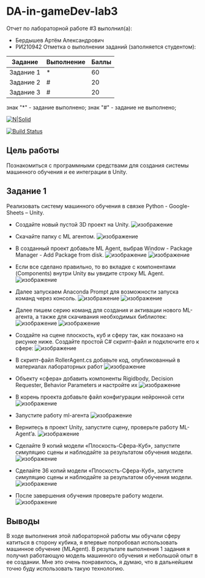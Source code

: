 # DA-in-gameDev-lab3
Отчет по лабораторной работе #3 выполнил(а):
- Бердышев Артём Александрович
- РИ210942
Отметка о выполнении заданий (заполняется студентом):

| Задание | Выполнение | Баллы |
| ------ | ------ | ------ |
| Задание 1 | * | 60 |
| Задание 2 | # | 20 |
| Задание 3 | # | 20 |

знак "*" - задание выполнено; знак "#" - задание не выполнено;

[![N|Solid](https://cldup.com/dTxpPi9lDf.thumb.png)](https://nodesource.com/products/nsolid)

[![Build Status](https://travis-ci.org/joemccann/dillinger.svg?branch=master)](https://travis-ci.org/joemccann/dillinger)

## Цель работы
Познакомиться с программными средствами для создания системы машинного обучения и ее интеграции в Unity.

## Задание 1
Реализовать систему машинного обучения в связке Python - Google-Sheets – Unity.

- Создайте новый пустой 3D проект на Unity.
![изображение](https://user-images.githubusercontent.com/104849066/197459610-6679cbe6-cf1a-4c47-9549-45d80fcdd11b.png)

- Скачайте папку с ML агентом.
![изображение](https://user-images.githubusercontent.com/104849066/197460145-301a2fbb-26ea-4713-b0f8-62f3528a43e8.png)

- В созданный проект добавьте ML Agent, выбрав Window - Package Manager - Add Package from disk.
![изображение](https://user-images.githubusercontent.com/104849066/197460571-041e5441-e921-48a9-92d1-ea73e2416d73.png)
![изображение](https://user-images.githubusercontent.com/104849066/197461010-71d3c2e0-0244-41af-b0d0-6735ba624ddf.png)

- Если все сделано правильно, то во вкладке с компонентами (Components) внутри Unity вы увидите строку ML Agent.
![изображение](https://user-images.githubusercontent.com/104849066/197461188-589c13c2-b764-494e-97bf-45fa317634f1.png)

- Далее запускаем Anaconda Prompt для возможности запуска команд через консоль.
![изображение](https://user-images.githubusercontent.com/104849066/197466269-491750d4-893e-41b1-b5b5-58a460310faa.png)
![изображение](https://user-images.githubusercontent.com/104849066/197466565-c0dcd004-6334-4029-9da4-111487ae46ec.png)

- Далее пишем серию команд для создания и активации нового ML-агента, а также для скачивания необходимых библиотек:
![изображение](https://user-images.githubusercontent.com/104849066/197467179-ceeb785e-9a8f-4611-afed-f888088df7ff.png)
![изображение](https://user-images.githubusercontent.com/104849066/197472443-60c230de-bc40-4b6d-86db-b3e44662cd52.png)

- Создайте на сцене плоскость, куб и сферу так, как показано на рисунке ниже. Создайте простой C# скрипт-файл и подключите его к сфере:
![изображение](https://user-images.githubusercontent.com/104849066/197475132-586fe01c-ab36-48d6-af34-434b71b84875.png)

- В скрипт-файл RollerAgent.cs добавьте код, опубликованный в материалах лабораторных работ
![изображение](https://user-images.githubusercontent.com/104849066/197477258-e87c93ca-cd09-4f79-8568-484ee5b1803f.png)

- Объекту «сфера» добавить компоненты Rigidbody, Decision Requester, Behavior Parameters и настройте их 
![изображение](https://user-images.githubusercontent.com/104849066/197479528-14289000-68b5-41b1-853b-6c9df8a8a541.png)

- В корень проекта добавьте файл конфигурации нейронной сети
![изображение](https://user-images.githubusercontent.com/104849066/197492097-87c5a102-958e-49d4-83bb-04d68bc6a23e.png)

- Запустите работу ml-агента
![изображение](https://user-images.githubusercontent.com/104849066/197494646-6c52f4ee-ee4f-4bb9-9211-ea3e9421b672.png)

- Вернитесь в проект Unity, запустите сцену, проверьте работу ML-Agent’a.
![изображение](https://user-images.githubusercontent.com/104849066/197501001-372f3d47-4589-41d9-b4ec-e010ca796c1d.png)

- Сделайте 9 копий модели «Плоскость-Сфера-Куб», запустите симуляцию сцены и наблюдайте за результатом обучения модели.
![изображение](https://user-images.githubusercontent.com/104849066/197503002-1a006c06-ce7a-4422-ae33-fbaff86c3ac4.png)

- Сделайте 36 копий модели «Плоскость-Сфера-Куб», запустите симуляцию сцены и наблюдайте за результатом обучения модели.
![изображение](https://user-images.githubusercontent.com/104849066/197503835-0d85b753-ff5b-49e3-84c7-a97d4d358d12.png)

- После завершения обучения проверьте работу модели.
![изображение](https://user-images.githubusercontent.com/104849066/197505896-dbd39cec-e303-4b26-a922-5ea7191a510e.png)

## Выводы
В ходе выполнения этой лабораторной работы мы обучали сферу катиться в сторону кубика, я впервые попробовал использовать машинное обучение (MLAgent).
В результате выполнения 1 задания я получил работающую модель машинного обучения и небольшой опыт в ее создании. Мне это очень понравилось, я думаю, что 
в дальнейшем точно буду использовать такую технологию.



